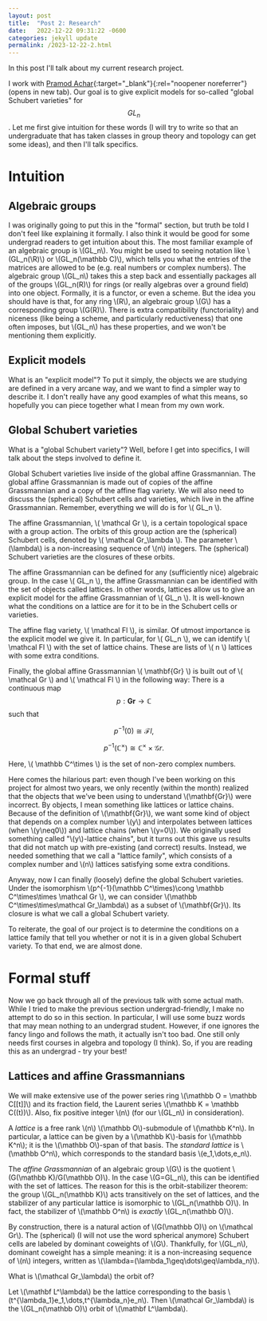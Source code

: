 ```yaml
---
layout: post
title:  "Post 2: Research"
date:   2022-12-22 09:31:22 -0600
categories: jekyll update
permalink: /2023-12-22-2.html
---
```


In this post I'll talk about my current research project.

I work with [Pramod Achar](https://www.math.lsu.edu/~pramod/){:target="_blank"}{:rel="noopener noreferrer"} (opens in new tab). Our goal is to give explicit models for so-called "global Schubert varieties" for $$GL_n$$. Let me first give intuition for these words (I will try to write so that an undergraduate that has taken classes in group theory and topology can get some ideas), and then I'll talk specifics.

# Intuition

## Algebraic groups

I was originally going to put this in the "formal" section, but truth be told I don't feel like explaining it formally. I also think it would be good for some undergrad readers to get intuition about this. The most familiar example of an algebraic group is \\(GL_n\\). You might be used to seeing notation like \\(GL_n(\R)\\) or \\(GL_n(\mathbb C)\\), which tells you what the entries of the matrices are allowed to be (e.g. real numbers or complex numbers). The algebraic group \\(GL_n\\) takes this a step back and essentially packages all of the groups \\(GL_n(R)\\) for rings (or really algebras over a ground field) into one object. Formally, it is a functor, or even a scheme. But the idea you should have is that, for any ring \\(R\\), an algebraic group \\(G\\) has a corresponding group \\(G(R)\\). There is extra compatibility (functoriality) and niceness (like being a scheme, and particularly reductiveness) that one often imposes, but \\(GL_n\\) has these properties, and we won't be mentioning them explicitly.

## Explicit models

What is an "explicit model"? To put it simply, the objects we are studying are defined in a very arcane way, and we want to find a simpler way to describe it. I don't really have any good examples of what this means, so hopefully you can piece together what I mean from my own work.

## Global Schubert varieties

What is a "global Schubert variety"? Well, before I get into specifics, I will talk about the steps involved to define it.

Global Schubert varieties live inside of the global affine Grassmannian. The global affine Grassmannian is made out of copies of the affine Grassmannian and a copy of the affine flag variety. We will also need to discuss the (spherical) Schubert cells and varieties, which live in the affine Grassmannian. Remember, everything we will do is for \\( GL_n \\).

The affine Grassmannian, \\( \mathcal Gr \\), is a certain topological space with a group action. The orbits of this group action are the (spherical) Schubert cells, denoted by \\( \mathcal Gr_\lambda \\). The parameter \\(\lambda\\) is a non-increasing sequence of \\(n\\) integers. The (spherical) Schubert varieties are the closures of these orbits.

The affine Grassmannian can be defined for any (sufficiently nice) algebraic group. In the case \\( GL_n \\), the affine Grassmannian can be identified with the set of objects called lattices. In other words, lattices allow us to give an explicit model for the affine Grassmannian of \\( GL_n \\). It is well-known what the conditions on a lattice are for it to be in the Schubert cells or varieties.

The affine flag variety, \\( \mathcal Fl \\), is similar. Of utmost importance is the explicit model we give it. In particular, for \\( GL_n \\), we can identify \\( \mathcal Fl \\) with the set of lattice chains. These are lists of \\( n \\) lattices with some extra conditions.

Finally, the global affine Grassmannian \\( \mathbf{Gr} \\) is built out of \\( \mathcal Gr \\) and \\( \mathcal Fl \\) in the following way: There is a continuous map $$ p:\mathbf{Gr}\to \mathbb C $$ such that

$$ p^{-1}(0)\cong \mathcal Fl, $$

$$ p^{-1}(\mathbb C^\times) \cong \mathbb C^\times \times \mathcal Gr. $$

Here, \\( \mathbb C^\times \\) is the set of non-zero complex numbers.

Here comes the hilarious part: even though I've been working on this project for almost two years, we only recently (within the month) realized that the objects that we've been using to understand \\(\mathbf{Gr}\\) were incorrect. By objects, I mean something like lattices or lattice chains. Because of the definition of \\(\mathbf{Gr}\\), we want some kind of object that depends on a complex number \\(y\\) and interpolates between lattices (when \\(y\neq0\\)) and lattice chains (when \\(y=0\\)). We originally used something called "\\(y\\)-lattice chains", but it turns out this gave us results that did not match up with pre-existing (and correct) results. Instead, we needed something that we call a "lattice family", which consists of a complex number and \\(n\\) lattices satisfying some extra conditions.

Anyway, now I can finally (loosely) define the global Schubert varieties. Under the isomorphism \\(p^{-1}(\mathbb C^\times)\cong \mathbb C^\times\times \mathcal Gr \\), we can consider \\(\mathbb C^\times\times\mathcal Gr_\lambda\\) as a subset of \\(\mathbf{Gr}\\). Its closure is what we call a global Schubert variety.

To reiterate, the goal of our project is to determine the conditions on a lattice family that tell you whether or not it is in a given global Schubert variety. To that end, we are almost done.

# Formal stuff

Now we go back through all of the previous talk with some actual math. While I tried to make the previous section undergrad-friendly, I make no attempt to do so in this section. In particular, I will use some buzz words that may mean nothing to an undergrad student. However, if one ignores the fancy lingo and follows the math, it actually isn't too bad. One still only needs first courses in algebra and topology (I think). So, if you are reading this as an undergrad - try your best!

## Lattices and affine Grassmannians

We will make extensive use of the power series ring \\(\mathbb O = \mathbb C[[t]]\\) and its fraction field, the Laurent series \\(\mathbb K = \mathbb C((t))\\). Also, fix positive integer \\(n\\) (for our \\(GL_n\\) in consideration).

A *lattice* is a free rank \\(n\\) \\(\mathbb O\\)-submodule of \\(\mathbb K^n\\). In particular, a lattice can be given by a \\(\mathbb K\\)-basis for \\(\mathbb K^n\\); it is the \\(\mathbb O\\)-span of that basis. The *standard lattice* is \\(\mathbb O^n\\), which corresponds to the standard basis \\(e_1,\dots,e_n\\).

The *affine Grassmannian* of an algebraic group \\(G\\) is the quotient \\(G(\mathbb K)/G(\mathbb O)\\). In the case \\(G=GL_n\\), this can be identified with the set of lattices. The reason for this is the orbit-stabilizer theorem: the group \\(GL_n(\mathbb K)\\) acts transitively on the set of lattices, and the stabilizer of any particular lattice is isomorphic to \\(GL_n(\mathbb O)\\). In fact, the stabilizer of \\(\mathbb O^n\\) is *exactly* \\(GL_n(\mathbb O)\\).

By construction, there is a natural action of \\(G(\mathbb O)\\) on \\(\mathcal Gr\\). The (spherical) (I will not use the word spherical anymore) Schubert cells are labeled by dominant coweights of \\(G\\). Thankfully, for \\(GL_n\\), dominant coweight has a simple meaning: it is a non-increasing sequence of \\(n\\) integers, written as \\(\lambda=(\lambda_1\geq\dots\geq\lambda_n)\\).

What is \\(\mathcal Gr_\lambda\\) the orbit of?

Let \\(\mathbf L^\lambda\\) be the lattice corresponding to the basis \\(t^{\lambda_1}e_1,\dots,t^{\lambda_n}e_n\\). Then \\(\mathcal Gr_\lambda\\) is the \\(GL_n(\mathbb O)\\) orbit of \\(\mathbf L^\lambda\\).

